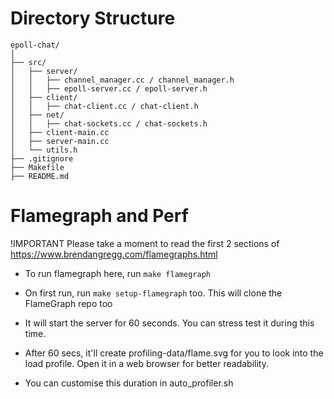 # **Directory Structure**
```
epoll-chat/
│
├── src/
│   ├── server/
│   │   ├── channel_manager.cc / channel_manager.h
│   │   ├── epoll-server.cc / epoll-server.h
│   ├── client/
│   │   ├── chat-client.cc / chat-client.h
│   ├── net/
│   │   ├── chat-sockets.cc / chat-sockets.h
│   ├── client-main.cc
│   ├── server-main.cc
│   └── utils.h
├── .gitignore
├── Makefile
├── README.md

```

# Flamegraph and Perf
!IMPORTANT
Please take a moment to read the first 2 sections of https://www.brendangregg.com/flamegraphs.html
 - To run flamegraph here, run `make flamegraph`
 - On first run, run `make setup-flamegraph` too. This will clone the FlameGraph repo too


 - It will start the server for 60 seconds. You can stress test it during this time.
 - After 60 secs, it'll create profiling-data/flame.svg for you to look into the load profile. Open it in a web browser for better readability.
 - You can customise this duration in auto_profiler.sh